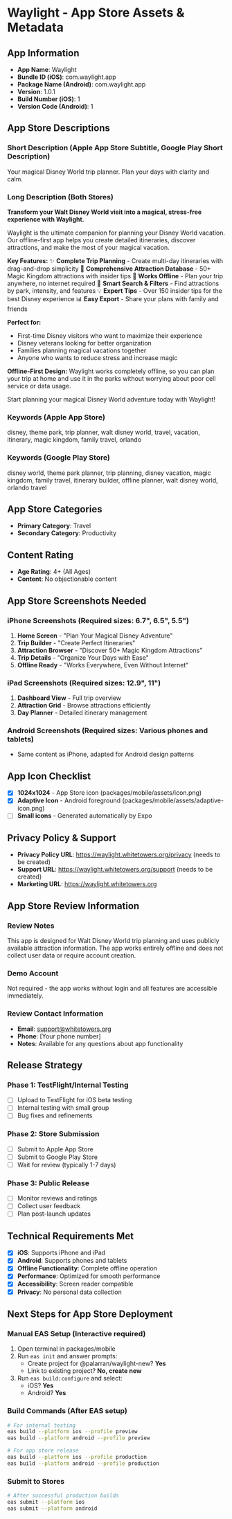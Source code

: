 # Waylight - App Store Assets & Metadata

## App Information
- **App Name**: Waylight
- **Bundle ID (iOS)**: com.waylight.app
- **Package Name (Android)**: com.waylight.app
- **Version**: 1.0.1
- **Build Number (iOS)**: 1
- **Version Code (Android)**: 1

## App Store Descriptions

### Short Description (Apple App Store Subtitle, Google Play Short Description)
Your magical Disney World trip planner. Plan your days with clarity and calm.

### Long Description (Both Stores)

**Transform your Walt Disney World visit into a magical, stress-free experience with Waylight.**

Waylight is the ultimate companion for planning your Disney World vacation. Our offline-first app helps you create detailed itineraries, discover attractions, and make the most of your magical vacation.

**Key Features:**
✨ **Complete Trip Planning** - Create multi-day itineraries with drag-and-drop simplicity
🏰 **Comprehensive Attraction Database** - 50+ Magic Kingdom attractions with insider tips
📱 **Works Offline** - Plan your trip anywhere, no internet required
🎯 **Smart Search & Filters** - Find attractions by park, intensity, and features
💡 **Expert Tips** - Over 150 insider tips for the best Disney experience
📊 **Easy Export** - Share your plans with family and friends

**Perfect for:**
- First-time Disney visitors who want to maximize their experience
- Disney veterans looking for better organization
- Families planning magical vacations together
- Anyone who wants to reduce stress and increase magic

**Offline-First Design:**
Waylight works completely offline, so you can plan your trip at home and use it in the parks without worrying about poor cell service or data usage.

Start planning your magical Disney World adventure today with Waylight!

### Keywords (Apple App Store)
disney, theme park, trip planner, walt disney world, travel, vacation, itinerary, magic kingdom, family travel, orlando

### Keywords (Google Play Store)
disney world, theme park planner, trip planning, disney vacation, magic kingdom, family travel, itinerary builder, offline planner, walt disney world, orlando travel

## App Store Categories
- **Primary Category**: Travel
- **Secondary Category**: Productivity

## Content Rating
- **Age Rating**: 4+ (All Ages)
- **Content**: No objectionable content

## App Store Screenshots Needed

### iPhone Screenshots (Required sizes: 6.7", 6.5", 5.5")
1. **Home Screen** - "Plan Your Magical Disney Adventure"
2. **Trip Builder** - "Create Perfect Itineraries"
3. **Attraction Browser** - "Discover 50+ Magic Kingdom Attractions"
4. **Trip Details** - "Organize Your Days with Ease"
5. **Offline Ready** - "Works Everywhere, Even Without Internet"

### iPad Screenshots (Required sizes: 12.9", 11")
1. **Dashboard View** - Full trip overview
2. **Attraction Grid** - Browse attractions efficiently
3. **Day Planner** - Detailed itinerary management

### Android Screenshots (Required sizes: Various phones and tablets)
- Same content as iPhone, adapted for Android design patterns

## App Icon Checklist
- [x] **1024x1024** - App Store icon (packages/mobile/assets/icon.png)
- [x] **Adaptive Icon** - Android foreground (packages/mobile/assets/adaptive-icon.png)
- [ ] **Small icons** - Generated automatically by Expo

## Privacy Policy & Support
- **Privacy Policy URL**: https://waylight.whitetowers.org/privacy (needs to be created)
- **Support URL**: https://waylight.whitetowers.org/support (needs to be created)
- **Marketing URL**: https://waylight.whitetowers.org

## App Store Review Information

### Review Notes
This app is designed for Walt Disney World trip planning and uses publicly available attraction information. The app works entirely offline and does not collect user data or require account creation.

### Demo Account
Not required - the app works without login and all features are accessible immediately.

### Review Contact Information
- **Email**: support@whitetowers.org
- **Phone**: [Your phone number]
- **Notes**: Available for any questions about app functionality

## Release Strategy

### Phase 1: TestFlight/Internal Testing
- [ ] Upload to TestFlight for iOS beta testing
- [ ] Internal testing with small group
- [ ] Bug fixes and refinements

### Phase 2: Store Submission
- [ ] Submit to Apple App Store
- [ ] Submit to Google Play Store
- [ ] Wait for review (typically 1-7 days)

### Phase 3: Public Release
- [ ] Monitor reviews and ratings
- [ ] Collect user feedback
- [ ] Plan post-launch updates

## Technical Requirements Met
- [x] **iOS**: Supports iPhone and iPad
- [x] **Android**: Supports phones and tablets
- [x] **Offline Functionality**: Complete offline operation
- [x] **Performance**: Optimized for smooth performance
- [x] **Accessibility**: Screen reader compatible
- [x] **Privacy**: No personal data collection

## Next Steps for App Store Deployment

### Manual EAS Setup (Interactive required)
1. Open terminal in packages/mobile
2. Run `eas init` and answer prompts:
   - Create project for @palarran/waylight-new? **Yes**
   - Link to existing project? **No, create new**
3. Run `eas build:configure` and select:
   - iOS? **Yes**
   - Android? **Yes**

### Build Commands (After EAS setup)
```bash
# For internal testing
eas build --platform ios --profile preview
eas build --platform android --profile preview

# For app store release
eas build --platform ios --profile production
eas build --platform android --profile production
```

### Submit to Stores
```bash
# After successful production builds
eas submit --platform ios
eas submit --platform android
```